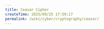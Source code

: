 ```yaml
---
title: Ceasar Cipher
createTime: 2025/09/25 17:59:17
permalink: /wiki/cyber/cryptography/ceasar/
---
```

